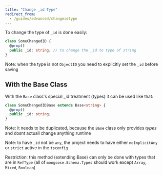 ```yaml
---
title: "Change _id Type"
redirect_from:
  - /guides/advanced/changeidtype
---
```


To change the type of `_id` is done easily:

```ts
class SomeChangedID {
  @prop()
  public _id: string; // to change the _id to type of string
}
```

Note: when the type is not `ObjectID` you need to explicitly set the `_id` before saving

## With the Base Class

With the `Base` class's special _id treatment (types) it can be used like that:

```ts
class SomeChangedIDBase extends Base<string> {
  @prop()
  public _id: string;
}
```

Note: it needs to be duplicated, because the `Base` class only provides *types* and dosnt actuall change anything runtime

Note: to have `_id` not be `any`, the project needs to have either `noImplicitAny` or `strict` active in the `tsconfig`

Restriction: this method (extending Base) can only be done with types that are in `RefType` (all of `mongoose.Schema.Types` should work except `Array`, `Mixed`, `Boolean`)
